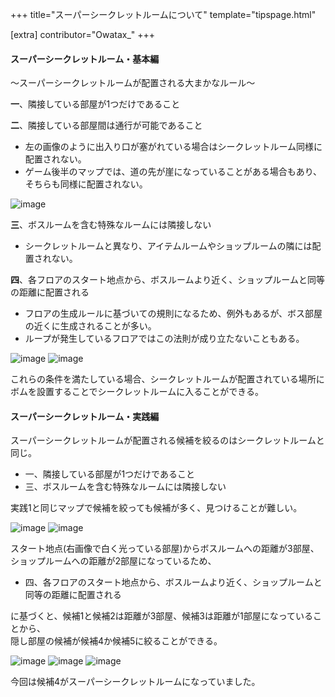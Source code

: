 +++
title="スーパーシークレットルームについて"
template="tipspage.html"

[extra]
contributor="Owatax_"
+++

#### スーパーシークレットルーム・基本編

～スーパーシークレットルームが配置される大まかなルール～

**一**、隣接している部屋が1つだけであること

**二**、隣接している部屋間は通行が可能であること
- 左の画像のように出入り口が塞がれている場合はシークレットルーム同様に配置されない。
- ゲーム後半のマップでは、道の先が崖になっていることがある場合もあり、そちらも同様に配置されない。

 ![image](./image/1.jpg) 

**三**、ボスルームを含む特殊なルームには隣接しない
- シークレットルームと異なり、アイテムルームやショップルームの隣には配置されない。

**四**、各フロアのスタート地点から、ボスルームより近く、ショップルームと同等の距離に配置される
- フロアの生成ルールに基づいての規則になるため、例外もあるが、ボス部屋の近くに生成されることが多い。
- ループが発生しているフロアではこの法則が成り立たないこともある。

![image](./image/2.jpg) ![image](./image/3.jpg) 

これらの条件を満たしている場合、シークレットルームが配置されている場所にボムを設置することでシークレットルームに入ることができる。	


#### スーパーシークレットルーム・実践編

スーパーシークレットルームが配置される候補を絞るのはシークレットルームと同じ。

- 一、隣接している部屋が1つだけであること
- 三、ボスルームを含む特殊なルームには隣接しない

実践1と同じマップで候補を絞っても候補が多く、見つけることが難しい。

![image](./image/4.jpg) ![image](./image/5.jpg) 

スタート地点(右画像で白く光っている部屋)からボスルームへの距離が3部屋、  
ショップルームへの距離が2部屋になっているため、  

- 四、各フロアのスタート地点から、ボスルームより近く、ショップルームと同等の距離に配置される

に基づくと、候補1と候補2は距離が3部屋、候補3は距離が1部屋になっていることから、  
隠し部屋の候補が候補4か候補5に絞ることができる。

![image](./image/6.jpg)
![image](./image/7.jpg)
![image](./image/8.jpg)

今回は候補4がスーパーシークレットルームになっていました。